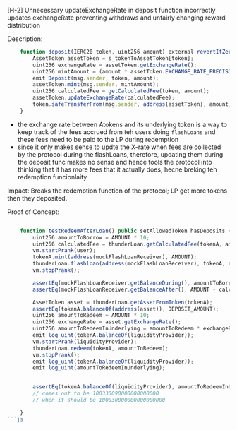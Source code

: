 [H-2] Unnecessary updateExchangeRate in deposit function incorrectly updates exchangeRate preventing withdraws and unfairly changing reward distribution

Description:

```js
    function deposit(IERC20 token, uint256 amount) external revertIfZero(amount) revertIfNotAllowedToken(token) {
        AssetToken assetToken = s_tokenToAssetToken[token];
        uint256 exchangeRate = assetToken.getExchangeRate();
        uint256 mintAmount = (amount * assetToken.EXCHANGE_RATE_PRECISION()) / exchangeRate;
        emit Deposit(msg.sender, token, amount);
        assetToken.mint(msg.sender, mintAmount);
        uint256 calculatedFee = getCalculatedFee(token, amount);
        assetToken.updateExchangeRate(calculatedFee);
        token.safeTransferFrom(msg.sender, address(assetToken), amount);
    }
```

- the exchange rate between Atokens and its underlying token is a way to keep track of the fees accrued from teh users doing `flashLoans` and these fees need to be paid to the LP during redemption
- since it only makes sense to updte the X-rate when fees are collected by the protocol during the flashLoans, therefore, updating them during the deposit func makes no sense and hence fools the protocol into thinking that it has more fees that it actually does, hecne breking teh redemption funcionlaity


Impact: Breaks the redemption function of the protocol; LP get more tokens then they deposited.

Proof of Concept:

````js

    function testRedeemAfterLoan() public setAllowedToken hasDeposits {
        uint256 amountToBorrow = AMOUNT * 10;
        uint256 calculatedFee = thunderLoan.getCalculatedFee(tokenA, amountToBorrow);
        vm.startPrank(user);
        tokenA.mint(address(mockFlashLoanReceiver), AMOUNT);
        thunderLoan.flashloan(address(mockFlashLoanReceiver), tokenA, amountToBorrow, "");
        vm.stopPrank();

        assertEq(mockFlashLoanReceiver.getBalanceDuring(), amountToBorrow + AMOUNT);
        assertEq(mockFlashLoanReceiver.getBalanceAfter(), AMOUNT - calculatedFee);

        AssetToken asset = thunderLoan.getAssetFromToken(tokenA);
        assertEq(tokenA.balanceOf(address(asset)), DEPOSIT_AMOUNT);
        uint256 amountToRedeem = AMOUNT * 10;
        uint256 exchangeRate = asset.getExchangeRate();
        uint256 amountToRedeemInUnderlying = amountToRedeem * exchangeRate / asset.EXCHANGE_RATE_PRECISION();
        emit log_uint(tokenA.balanceOf(liquidityProvider));
        vm.startPrank(liquidityProvider);
        thunderLoan.redeem(tokenA, amountToRedeem);
        vm.stopPrank();
        emit log_uint(tokenA.balanceOf(liquidityProvider));
        emit log_uint(amountToRedeemInUnderlying);


        assertEq(tokenA.balanceOf(liquidityProvider), amountToRedeemInUnderlying);
        // comes out to be 100330090000000000000
        // when it should be 100030000000000000000 

    }
```js

